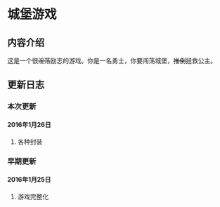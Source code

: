 # 城堡游戏

## 内容介绍

这是一个很~~淫荡~~励志的游戏。你是一名勇士，你要闯荡城堡，~~推倒~~拯救公主。

## 更新日志

### 本次更新

#### 2016年1月26日 
1. 各种封装

### 早期更新

#### 2016年1月25日
1. 游戏完整化